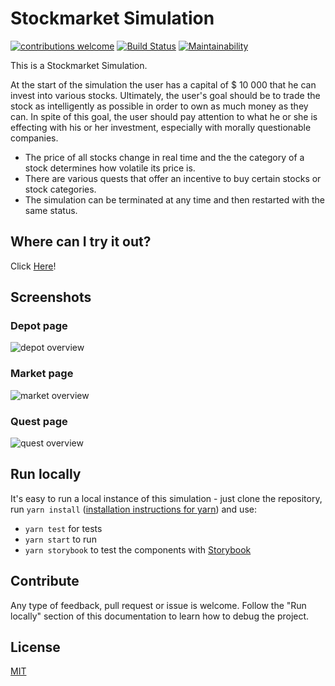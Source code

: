 # Stockmarket Simulation

[![contributions welcome](https://img.shields.io/badge/contributions-welcome-brightgreen.svg?style=flat)](https://github.com/stockmarkat/stockmarket-simulation/issues)
[![Build Status](https://travis-ci.org/stockmarkat/stockmarket-simulation.svg?branch=master)](https://travis-ci.org/stockmarkat/stockmarket-simulation)
[![Maintainability](https://api.codeclimate.com/v1/badges/1b146f1983bf715406e3/maintainability)](https://codeclimate.com/github/stockmarkat/stockmarket-simulation/maintainability)

This is a Stockmarket Simulation.

At the start of the simulation the user has a capital of $ 10 000 that he can invest into various stocks. Ultimately, the user's goal should be to trade the stock as intelligently as possible in order to own as much money as they can. In spite of this goal, the user should pay attention to what he or she is effecting with his or her investment, especially with morally questionable companies. 

- The price of all stocks change in real time and the the category of a stock determines how volatile its price is. 
- There are various quests that offer an incentive to buy certain stocks or stock categories.
- The simulation can be terminated at any time and then restarted with the same status.

## Where can I try it out?
Click [Here](https://stockmarket.netlify.com/)!

## Screenshots

### Depot page

![depot overview](https://user-images.githubusercontent.com/16801528/47589807-938c3400-d96a-11e8-8619-1023d8b3bb9c.jpg)

### Market page

![market overview](https://user-images.githubusercontent.com/16801528/47589730-45773080-d96a-11e8-8f13-04a9f0d930a6.jpg)

### Quest page 

![quest overview](https://user-images.githubusercontent.com/16801528/47589834-a6066d80-d96a-11e8-80f6-50713ea95fb0.jpg)


## Run locally
It's easy to run a local instance of this simulation - just clone the repository, run `yarn install` ([installation instructions for yarn](https://yarnpkg.com/en/docs/install)) and use:

- `yarn test` for tests
- `yarn start` to run
- `yarn storybook` to test the components with [Storybook](https://github.com/storybooks/storybook)

## Contribute

Any type of feedback, pull request or issue is welcome. Follow the "Run locally" section of this documentation to learn how to debug the project.

## License
[MIT](https://tldrlegal.com/license/mit-license)
